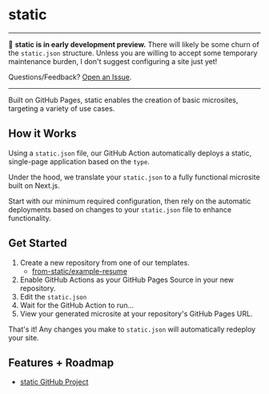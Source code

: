 # static

---

🧪 **static is in early development preview.** There will likely be some churn of the `static.json` structure. Unless you are willing to accept some temporary maintenance burden, I don't suggest configuring a site just yet!

Questions/Feedback? [Open an Issue](https://github.com/from-static/.github/issues).

---


Built on GitHub Pages, static enables the creation of basic microsites, targeting a variety of use cases.

## How it Works

Using a `static.json` file, our GitHub Action automatically deploys a static, single-page application based on the `type`.

Under the hood, we translate your `static.json` to a fully functional microsite built on Next.js.

Start with our minimum required configuration, then rely on the automatic deployments based on changes to your `static.json` file to enhance functionality.

## Get Started

1. Create a new repository from one of our templates.
   - [from-static/example-resume](https://github.com/from-static/example-resume)
2. Enable GitHub Actions as your GitHub Pages Source in your new repository.
3. Edit the `static.json`
4. Wait for the GitHub Action to run...
5. View your generated microsite at your repository's GitHub Pages URL.

That's it! Any changes you make to `static.json` will automatically redeploy your site.

## Features + Roadmap

- [static GitHub Project](https://github.com/orgs/from-static/projects/1/views/1)
